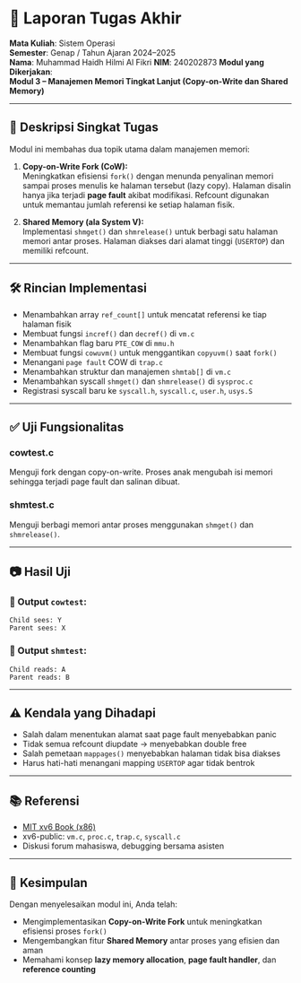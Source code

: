 # 📝 Laporan Tugas Akhir

**Mata Kuliah**: Sistem Operasi  
**Semester**: Genap / Tahun Ajaran 2024–2025  
**Nama**: Muhammad Haidh Hilmi Al Fikri 
**NIM**: 240202873 
**Modul yang Dikerjakan**:  
**Modul 3 – Manajemen Memori Tingkat Lanjut (Copy-on-Write dan Shared Memory)**

---

## 📌 Deskripsi Singkat Tugas

Modul ini membahas dua topik utama dalam manajemen memori:

1. **Copy-on-Write Fork (CoW):**  
   Meningkatkan efisiensi `fork()` dengan menunda penyalinan memori sampai proses menulis ke halaman tersebut (lazy copy). Halaman disalin hanya jika terjadi **page fault** akibat modifikasi. Refcount digunakan untuk memantau jumlah referensi ke setiap halaman fisik.

2. **Shared Memory (ala System V):**  
   Implementasi `shmget()` dan `shmrelease()` untuk berbagi satu halaman memori antar proses. Halaman diakses dari alamat tinggi (`USERTOP`) dan memiliki refcount.

---

## 🛠️ Rincian Implementasi

* Menambahkan array `ref_count[]` untuk mencatat referensi ke tiap halaman fisik
* Membuat fungsi `incref()` dan `decref()` di `vm.c`
* Menambahkan flag baru `PTE_COW` di `mmu.h`
* Membuat fungsi `cowuvm()` untuk menggantikan `copyuvm()` saat `fork()`
* Menangani `page fault` COW di `trap.c`
* Menambahkan struktur dan manajemen `shmtab[]` di `vm.c`
* Menambahkan syscall `shmget()` dan `shmrelease()` di `sysproc.c`
* Registrasi syscall baru ke `syscall.h`, `syscall.c`, `user.h`, `usys.S`

---

## ✅ Uji Fungsionalitas

### cowtest.c  
Menguji fork dengan copy-on-write. Proses anak mengubah isi memori sehingga terjadi page fault dan salinan dibuat.

### shmtest.c  
Menguji berbagi memori antar proses menggunakan `shmget()` dan `shmrelease()`.

---

## 📷 Hasil Uji

### 📍 Output `cowtest`:

```
Child sees: Y
Parent sees: X
```

### 📍 Output `shmtest`:

```
Child reads: A
Parent reads: B
```

---

## ⚠️ Kendala yang Dihadapi

* Salah dalam menentukan alamat saat page fault menyebabkan panic
* Tidak semua refcount diupdate → menyebabkan double free
* Salah pemetaan `mappages()` menyebabkan halaman tidak bisa diakses
* Harus hati-hati menangani mapping `USERTOP` agar tidak bentrok

---

## 📚 Referensi

* [MIT xv6 Book (x86)](https://pdos.csail.mit.edu/6.828/2018/xv6/book-rev11.pdf)
* xv6-public: `vm.c`, `proc.c`, `trap.c`, `syscall.c`
* Diskusi forum mahasiswa, debugging bersama asisten

---

## 📝 Kesimpulan

Dengan menyelesaikan modul ini, Anda telah:

* Mengimplementasikan **Copy-on-Write Fork** untuk meningkatkan efisiensi proses `fork()`
* Mengembangkan fitur **Shared Memory** antar proses yang efisien dan aman
* Memahami konsep **lazy memory allocation**, **page fault handler**, dan **reference counting**
